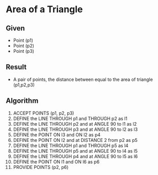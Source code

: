# Area of a Triangle

## Given

 * Point (p1)
 * Point (p2)
 * Point (p3)

## Result

 * A pair of points, the distance between equal to the area of triangle (p1,p2,p3)

## Algorithm

 1. ACCEPT POINTS (p1, p2, p3)
 1. DEFINE the LINE THROUGH p1 and THROUGH p2 as l1
 1. DEFINE the LINE THROUGH p2 and at ANGLE 90 to l1 as l2
 1. DEFINE the LINE THROUGH p3 and at ANGLE 90 to l2 as l3
 1. DEFINE the POINT ON l3 and ON l2 as p4
 1. DEFINE the POINT ON l2 and at DISTANCE 2 from p2 as p5
 1. DEFINE the LINE THROUGH p1 and THROUGH p5 as l4
 2. DEFINE the LINE THROUGH p5 and at ANGLE 90 to l4 as l5
 1. DEFINE the LINE THROUGH p4 and at ANGLE 90 to l5 as l6
 1. DEFINE the POINT ON l1 and ON l6 as p6
 1. PROVIDE POINTS (p2, p6)
